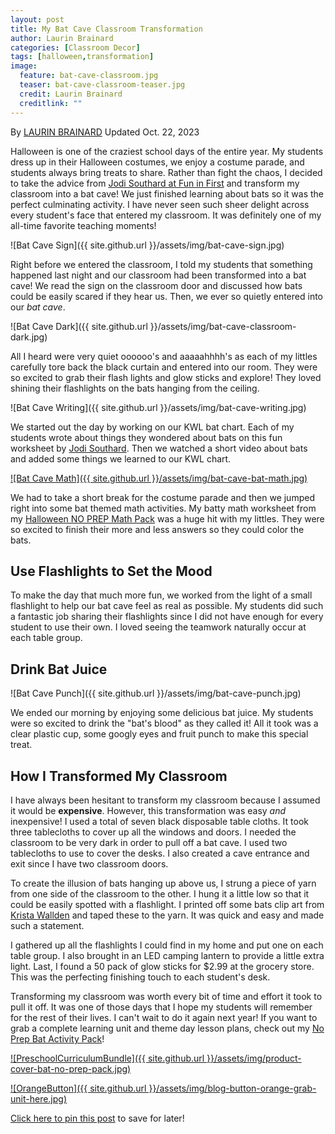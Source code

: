 ```yaml
---
layout: post
title: My Bat Cave Classroom Transformation
author: Laurin Brainard
categories: [Classroom Decor]
tags: [halloween,transformation]
image:
  feature: bat-cave-classroom.jpg
  teaser: bat-cave-classroom-teaser.jpg
  credit: Laurin Brainard
  creditlink: ""
---
```

By [LAURIN BRAINARD](https://theprimarybrain.com/menu/about/) Updated Oct. 22, 2023

Halloween is one of the craziest school days of the entire year. My students dress up in their Halloween costumes, we enjoy a costume parade, and students always bring treats to share. Rather than fight the chaos, I decided to take the advice from [Jodi Southard at Fun in First](https://funinfirst.com/) and transform my classroom into a bat cave! We just finished learning about bats so it was the perfect culminating activity. I have never seen such sheer delight across every student's face that entered my classroom. It was definitely one of my all-time favorite teaching moments! 

![Bat Cave Sign]({{ site.github.url }}/assets/img/bat-cave-sign.jpg)

Right before we entered the classroom, I told my students that something happened last night and our classroom had been transformed into a bat cave! We read the sign on the classroom door and discussed how bats could be easily scared if they hear us. Then, we ever so quietly entered into our *bat cave*.

![Bat Cave Dark]({{ site.github.url }}/assets/img/bat-cave-classroom-dark.jpg)

All I heard were very quiet oooooo's and aaaaahhhh's as each of my littles carefully tore back the black curtain and entered into our room. They were so excited to grab their flash lights and glow sticks and explore! They loved shining their flashlights on the bats hanging from the ceiling. 

![Bat Cave Writing]({{ site.github.url }}/assets/img/bat-cave-writing.jpg)

We started out the day by working on our KWL bat chart. Each of my students wrote about things they wondered about bats on this fun worksheet by [Jodi Southard](https://www.teacherspayteachers.com/Product/Bat-Freebies-354008). Then we watched a short video about bats and added some things we learned to our KWL chart. 

[![Bat Cave Math]({{ site.github.url }}/assets/img/bat-cave-bat-math.jpg)](https://www.teacherspayteachers.com/Product/Halloween-Math-Worksheets-First-Grade-Math-Review-Centers-Activities-3417074?utm_source=PB%20Blog&utm_campaign=Halloween%20Math%20Worksheets)

We had to take a short break for the costume parade and then we jumped right into some bat themed math activities. My batty math worksheet from my [Halloween NO PREP Math Pack](https://www.teacherspayteachers.com/Product/Halloween-Math-Worksheets-First-Grade-Math-Review-Centers-Activities-3417074?utm_source=PB%20Blog&utm_campaign=Halloween%20Math%20Worksheets) was a huge hit with my littles. They were so excited to finish their more and less answers so they could color the bats. 

## Use Flashlights to Set the Mood 

To make the day that much more fun, we worked from the light of a small flashlight to help our bat cave feel as real as possible. My students did such a fantastic job sharing their flashlights since I did not have enough for every student to use their own. I loved seeing the teamwork naturally occur at each table group.

## Drink Bat Juice

![Bat Cave Punch]({{ site.github.url }}/assets/img/bat-cave-punch.jpg)

We ended our morning by enjoying some delicious bat juice. My students were so excited to drink the "bat's blood" as they called it! All it took was a clear plastic cup, some googly eyes and fruit punch to make this special treat. 

## How I Transformed My Classroom

I have always been hesitant to transform my classroom because I assumed it would be **expensive**. However, this transformation was easy *and* inexpensive! I used a total of seven black disposable table cloths. It took three tablecloths to cover up all the windows and doors. I needed the classroom to be very dark in order to pull off a bat cave. I used two tablecloths to use to cover the desks. I also created a cave entrance and exit since I have two classroom doors. 

To create the illusion of bats hanging up above us, I strung a piece of yarn from one side of the classroom to the other. I hung it a little low so that it could be easily spotted with a flashlight. I printed off some bats clip art from [Krista Wallden](https://www.teacherspayteachers.com/Store/Krista-Wallden-Creative-Clips) and taped these to the yarn. It was quick and easy and made such a statement.

I gathered up all the flashlights I could find in my home and put one on each table group. I also brought in an LED camping lantern to provide a little extra light. Last, I found a 50 pack of glow sticks for $2.99 at the grocery store. This was the perfecting finishing touch to each student's desk. 

Transforming my classroom was worth every bit of time and effort it took to pull it off. It was one of those days that I hope my students will remember for the rest of their lives. I can't wait to do it again next year! If you want to grab a complete learning unit and theme day lesson plans, check out my [No Prep Bat Activity Pack](https://www.teacherspayteachers.com/Product/Bats-NO-PREP-Activities-Pack-Thematic-Unit-Study-with-Emergency-Sub-Plans-9991620?utm_source=PB%20Blog&utm_campaign=Bat%20No%20Prep%20Activities)!

[![PreschoolCurriculumBundle]({{ site.github.url }}/assets/img/product-cover-bat-no-prep-pack.jpg)](https://www.teacherspayteachers.com/Product/Bats-NO-PREP-Activities-Pack-Thematic-Unit-Study-with-Emergency-Sub-Plans-9991620?utm_source=PB%20Blog&utm_campaign=Bat%20No%20Prep%20Activities)

[![OrangeButton]({{ site.github.url }}/assets/img/blog-button-orange-grab-unit-here.jpg)](https://www.teacherspayteachers.com/Product/Bats-NO-PREP-Activities-Pack-Thematic-Unit-Study-with-Emergency-Sub-Plans-9991620?utm_source=PB%20Blog&utm_campaign=Bat%20No%20Prep%20Activities)

[Click here to pin this post](https://pin.it/2o21rX4) to save for later!